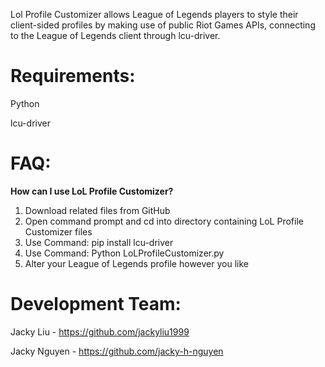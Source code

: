 Lol Profile Customizer allows League of Legends players to style their client-sided profiles by making use of public Riot Games APIs, connecting to the League of Legends client through lcu-driver.

# Requirements:
Python

lcu-driver

# FAQ:
**How can I use LoL Profile Customizer?** 
1. Download related files from GitHub
2. Open command prompt and cd into directory containing LoL Profile Customizer files
3. Use Command: pip install lcu-driver
4. Use Command: Python LoLProfileCustomizer.py
5. Alter your League of Legends profile however you like

# Development Team:
Jacky Liu - https://github.com/jackyliu1999

Jacky Nguyen - https://github.com/jacky-h-nguyen
